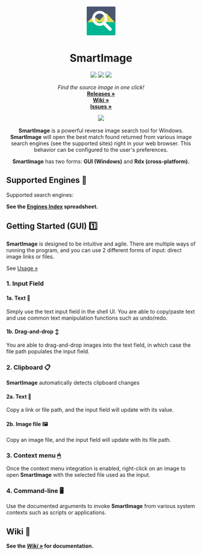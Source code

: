 <!-- PROJECT LOGO -->
<br />
<p align="center">
  <a href="https://github.com/Decimation/SmartImage">
    <img src="/Assets/Icon.png" alt="Logo" width="80" height="80">
  </a>

  <h1 align="center">SmartImage</h1>
  
  <p align="center">
    <a href="https://GitHub.com/Decimation/SmartImage/releases/" alt="Releases">
        <img src="https://img.shields.io/github/v/release/decimation/smartimage?color=red&style=flat-square" /></a>
    
  <a href="https://GitHub.com/Decimation/SmartImage/releases/" alt="Total Downloads">
        <img src="https://img.shields.io/github/downloads/Decimation/SmartImage/total?style=flat-square" /></a>
        
  <a href="https://GitHub.com/Decimation/SmartImage/releases/" alt="Total Downloads">
      <img src="https://img.shields.io/github/stars/Decimation/SmartImage?style=flat-square" /></a>
      
</p>

  <p align="center">
  <i>Find the source image in one click!</i>
    <br />
    <a href="https://github.com/Decimation/SmartImage/releases"><strong>Releases »</strong></a>
    <br />
    <a href="https://github.com/Decimation/SmartImage/wiki"><strong>Wiki »</strong></a>
    <br />
    <a href="https://github.com/Decimation/SmartImage/issues"><strong>Issues »</strong></a>
    
  </p>
</p>

<!-- ... -->

<p align="center">
  
  <!-- <img src="https://github.com/Decimation/SmartImage/raw/master/Examples/Demo%201.gif" width="640" height="360"> -->
  
  <img src="https://github.com/Decimation/SmartImage/raw/v3/Examples/Demo%201.gif">
  
  <p align="center"><b>SmartImage</b> is a powerful reverse image search tool for Windows. <b>SmartImage</b> will open the best match found returned from various image search engines (see the supported sites) right in your web browser. This behavior can be configured to the user's preferences.</p>
  
  <!-- <p align="center">
  <img src="https://github.com/Decimation/SmartImage/raw/master/Examples/Context%20menu%20integration.png" width="435" height="367">
  <p align="center"><b>SmartImage</b> features context menu integration, which allows you to right click on an image to immediately run a search!</p>
  </p> -->
  
  <p align="center"><b>SmartImage</b> has two forms: <b>GUI (Windows)</b> and <b>Rdx (cross-platform).</b></p>

</p>

<!-- ... -->

## Supported Engines 🔎

Supported search engines:

**See the [Engines Index](https://docs.google.com/spreadsheets/d/1BdBqGzEQ7x6XKcDSE_w_KrfBzTaYB48CCPJyeSNtbyg/edit?usp=sharing) spreadsheet.**

<!-- - <img src="https://saucenao.com/favicon.ico" width="16" height="16"/> [SauceNao](https://saucenao.com/)
- <img src="http://imgops.com/favicon.ico" width="16" height="16"/> [ImgOps](http://imgops.com/)
- <img src="https://images.google.com/favicon.ico" width="16" height="16"/> [Google Images](https://images.google.com/)
- <img src="https://tineye.com/favicon.ico" width="16" height="16"/> [TinEye](https://tineye.com/)
- <img src="https://iqdb.org/favicon.ico" width="16" height="16"/> [IQDB](https://iqdb.org/)
- <img src="https://trace.moe/favicon128.png" width="16" height="16"/> [trace.moe](https://trace.moe/)
- <img src="http://karmadecay.com/favicon.ico" width="16" height="16"/> [Karma Decay](http://karmadecay.com/)
- <img src="https://yandex.com/favicon.ico" width="16" height="16"/> [Yandex](https://yandex.com/images/)
- <img src="https://www.bing.com/favicon.ico" width="16" height="16"/> [Bing](https://www.bing.com/images/)
- <img src="http://tidder.xyz/favicon.ico" width="16" height="16"/> [Tidder](http://tidder.xyz/)
- <img src="https://ascii2d.net/favicon.ico" width="16" height="16"/> [Ascii2D](https://ascii2d.net/)
- <img src="https://repostsleuth.com/favicon.png" width="16" height="16"/> [RepostSleuth](https://repostsleuth.com/) -->

<!-- ... -->

## Getting Started (GUI) 1️⃣

**SmartImage** is designed to be intuitive and agile. There are multiple ways of running the program, and you can use 2 different forms of input: direct image links or files.

See [Usage »](https://github.com/Decimation/SmartImage/wiki/(GUI)-Usage)

### 1. Input Field

#### 1a. Text 📲

Simply use the text input field in the shell UI. You are able to copy/paste text and use common text manipulation functions such as undo/redo.

#### 1b. Drag-and-drop ↕

You are able to drag-and-drop images into the text field, in which case the file path populates the input field.

### 2. Clipboard 📋

**SmartImage** automatically detects clipboard changes

#### 2a. Text 🔗

Copy a link or file path, and the input field will update with its value.

#### 2b. Image file 🖼

Copy an image file, and the input field will update with its file path.

### 3. Context menu 🖱

Once the context menu integration is enabled, right-click on an image to open **SmartImage** with the selected
file used as the input.

### 4. Command-line 🖥

Use the documented arguments to invoke **SmartImage** from various system contexts such as scripts or
applications.

## Wiki 📕

**See the _[Wiki »](https://github.com/Decimation/SmartImage/wiki)_ for documentation.**